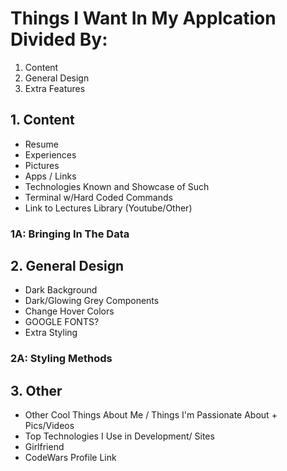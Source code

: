# Things I Want In My Applcation Divided By: 
1. Content 
2. General Design 
3. Extra Features

## 1. Content 
* Resume 
* Experiences 
* Pictures 
* Apps / Links 
* Technologies Known and Showcase of Such 
* Terminal w/Hard Coded Commands
* Link to Lectures Library (Youtube/Other)

### 1A: Bringing In The Data


## 2. General Design 
* Dark Background 
* Dark/Glowing Grey Components
* Change Hover Colors
* GOOGLE FONTS?
* Extra Styling
### 2A: Styling Methods 

## 3. Other
* Other Cool Things About Me / Things I'm Passionate About + Pics/Videos
* Top Technologies I Use in Development/ Sites
* Girlfriend
* CodeWars Profile Link